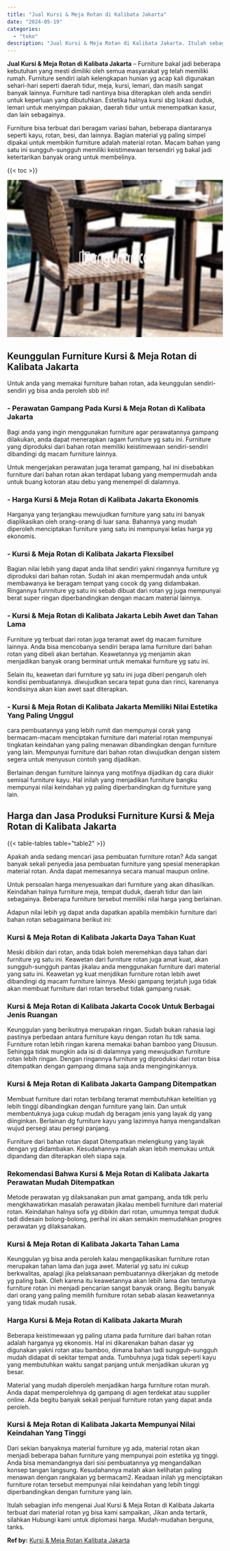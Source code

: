 ```yaml
---
title: "Jual Kursi & Meja Rotan di Kalibata Jakarta"
date: "2024-05-19"
categories: 
  - "toko"
description: "Jual Kursi & Meja Rotan di Kalibata Jakarta. Itulah sebagian info mengenai Jual Kursi & Meja Rotan di Kalibata Jakarta terbuat dari material rotan yg bisa ka..."
---
```


**Jual Kursi & Meja Rotan di Kalibata Jakarta** – Furniture bakal jadi beberapa kebutuhan yang mesti dimiliki oleh semua masyarakat yg telah memiliki rumah. Furniture sendiri ialah kelengkapan hunian yg acap kali digunakan sehari-hari seperti daerah tidur, meja, kursi, lemari, dan masih sangat banyak lainnya. Furniture tadi nantinya bisa diterapkan oleh anda sendiri untuk keperluan yang dibutuhkan. Estetika halnya kursi sbg lokasi duduk, lemari untuk menyimpan pakaian, daerah tidur untuk menempatkan kasur, dan lain sebagainya.

Furniture bisa terbuat dari beragam variasi bahan, beberapa diantaranya seperti kayu, rotan, besi, dan lainnya. Bagian material yg paling simpel dipakai untuk membikin furniture adalah material rotan. Macam bahan yang satu ini sungguh-sungguh memiliki keistimewaan tersendiri yg bakal jadi ketertarikan banyak orang untuk membelinya.

{{< toc >}}

![Jual Kursi & Meja Rotan di Kalibata Jakarta](/images/kursi-meja-rotan-murah12.png)

## Keunggulan Furniture Kursi & Meja Rotan di Kalibata Jakarta

Untuk anda yang memakai furniture bahan rotan, ada keunggulan sendiri-sendiri yg bisa anda peroleh sbb ini!

### \- Perawatan Gampang Pada Kursi & Meja Rotan di Kalibata Jakarta

Bagi anda yang ingin menggunakan furniture agar perawatannya gampang dilakukan, anda dapat menerapkan ragam furniture yg satu ini. Furniture yang diproduksi dari bahan rotan memiliki keistimewaan sendiri-sendiri dibandingi dg macam furniture lainnya.

Untuk mengerjakan perawatan juga teramat gampang, hal ini disebabkan furniture dari bahan rotan akan terdapat lubang yang mempermudah anda untuk buang kotoran atau debu yang menempel di dalamnya.

### \- Harga Kursi & Meja Rotan di Kalibata Jakarta Ekonomis

Harganya yang terjangkau mewujudkan furniture yang satu ini banyak diaplikasikan oleh orang-orang di luar sana. Bahannya yang mudah diperoleh menciptakan furniture yang satu ini mempunyai kelas harga yg ekonomis.

### \- Kursi & Meja Rotan di Kalibata Jakarta Flexsibel

Bagian nilai lebih yang dapat anda lihat sendiri yakni ringannya furniture yg diproduksi dari bahan rotan. Sudah ini akan mempermudah anda untuk membawanya ke beragam tempat yang cocok dg yang didambakan. Ringannya funrniture yg satu ini sebab dibuat dari rotan yg juga mempunyai berat super ringan diperbandingkan dengan macam material lainnya.

### \- Kursi & Meja Rotan di Kalibata Jakarta Lebih Awet dan Tahan Lama

Furniture yg terbuat dari rotan juga teramat awet dg macam furniture lainnya. Anda bisa mencobanya sendiri berapa lama furniture dari bahan rotan yang dibeli akan bertahan. Keawetannya yg menjamin akan menjadikan banyak orang berminat untuk memakai furniture yg satu ini.

Selain itu, keawetan dari furniture yg satu ini juga diberi pengaruh oleh kondisi pembuatannya. diwujudkan secara tepat guna dan rinci, karenanya kondisinya akan kian awet saat diterapkan.

### \- Kursi & Meja Rotan di Kalibata Jakarta Memiliki Nilai Estetika Yang Paling Unggul

cara pembuatannya yang lebih rumit dan mempunyai corak yang bermacam-macam menciptakan furniture dari material rotan mempunyai tingkatan keindahan yang paling menawan dibandingkan dengan furniture yang lain. Mempunyai furniture dari bahan rotan diwujudkan dengan sistem segera untuk menyusun contoh yang dijadikan.

Berlainan dengan furniture lainnya yang motifnya dijadikan dg cara diukir semisal furniture kayu. Hal inilah yang menjadikan furniture bangku mempunyai nilai keindahan yg paling diperbandingkan dg furniture yang lain.

## Harga dan Jasa Produksi Furniture Kursi & Meja Rotan di Kalibata Jakarta

{{< table-tables table="table2" >}}

Apakah anda sedang mencari jasa pembuatan furniture rotan? Ada sangat banyak sekali penyedia jasa pembuatan furniture yang spesial menerapkan material rotan. Anda dapat memesannya secara manual maupun online.

Untuk persoalan harga menyesuaikan dari furniture yang akan dihasilkan. Keindahan halnya furniture meja, tempat duduk, daerah tidur dan lain sebagainya. Beberapa furniture tersebut memiliki nilai harga yang berlainan.

Adapun nilai lebih yg dapat anda dapatkan apabila membikin furniture dari bahan rotan sebagaimana berikut ini:

### Kursi & Meja Rotan di Kalibata Jakarta Daya Tahan Kuat

Meski dibikin dari rotan, anda tidak boleh meremehkan daya tahan dari furniture yg satu ini. Keawetan dari furniture rotan juga amat kuat, akan sungguh-sungguh pantas jikalau anda menggunakan furniture dari material yang satu ini. Keawetan yg kuat menjdikan furniture rotan lebih awet dibandingi dg macam furniture lainnya. Meski gampang terjatuh juga tidak akan membuat furniture dari rotan tersebut tidak gampang rusak.

### Kursi & Meja Rotan di Kalibata Jakarta Cocok Untuk Berbagai Jenis Ruangan

Keunggulan yang berikutnya merupakan ringan. Sudah bukan rahasia lagi pastinya perbedaan antara furniture kayu dengan rotan itu tdk sama. Furniture rotan lebih ringan karena memakai bahan bamboo yang Disusun. Sehingga tidak mungkin ada isi di dalamnya yang mewujudkan furniture rotan lebih ringan. Dengan ringannya furniture yg diproduksi dari rotan bisa ditempatkan dengan gampang dimana saja anda menginginkannya.

### Kursi & Meja Rotan di Kalibata Jakarta Gampang Ditempatkan

Membuat furniture dari rotan terbilang teramat membutuhkan ketelitian yg lebih tinggi dibandingkan dengan furniture yang lain. Dan untuk membentuknya juga cukup mudah dg beragam jenis yang layak dg yang diinginkan. Berlainan dg furniture kayu yang lazimnya hanya mengandalkan wujud persegi atau persegi panjang.

Furniture dari bahan rotan dapat Ditempatkan melengkung yang layak dengan yg didambakan. Kesudahannya malah akan lebih memukau untuk dipandang dan diterapkan oleh siapa saja.

### Rekomendasi Bahwa Kursi & Meja Rotan di Kalibata Jakarta Perawatan Mudah Ditempatkan

Metode perawatan yg dilaksanakan pun amat gampang, anda tdk perlu mengkhawatirkan masalah perawatan jikalau membeli furniture dari material rotan. Keindahan halnya sofa yg dibikin dari rotan, umumnya tempat duduk tadi didesain bolong-bolong, perihal ini akan semakin memudahkan progres perawatan yg dilaksanakan.

### Kursi & Meja Rotan di Kalibata Jakarta Tahan Lama

Keunggulan yg bisa anda peroleh kalau mengaplikasikan furniture rotan merupakan tahan lama dan juga awet. Material yg satu ini cukup berkwalitas, apalagi jika pelaksanaan pembuatannya dikerjakan dg metode yg paling baik. Oleh karena itu keawetannya akan lebih lama dan tentunya furniture rotan ini menjadi pencarian sangat banyak orang. Begitu banyak dari orang yang paling memilih furniture rotan sebab alasan keawetannya yang tidak mudah rusak.

### Harga Kursi & Meja Rotan di Kalibata Jakarta Murah

Beberapa keistimewaan yg paling utama pada furniture dari bahan rotan adalah harganya yg ekonomis. Hal ini dikarenakan bahan dasar yg digunakan yakni rotan atau bamboo, dimana bahan tadi sungguh-sungguh mudah didapat di sekitar tempat anda. Tumbuhnya juga tidak seperti kayu yang membutuhkan waktu sangat panjang untuk menjadikan ukuran yg besar.

Material yang mudah diperoleh menjadikan harga furniture rotan murah. Anda dapat memperolehnya dg gampang di agen terdekat atau supplier online. Ada begitu banyak sekali penjual furniture rotan yang dapat anda peroleh.

### Kursi & Meja Rotan di Kalibata Jakarta Mempunyai Nilai Keindahan Yang Tinggi

Dari sekian banyaknya material furniture yg ada, material rotan akan menjadi beberapa bahan furniture yang mempunyai poin estetika yg tinggi. Anda bisa memandangnya dari sisi pembuatannya yg mengandalkan konsep tangan langsung. Kesudahannya malah akan kelihatan paling menawan dengan rangkaian yg bermacam2. Keadaan inilah yg menciptakan furniture rotan tersebut mempunyai nilai keindahan yang lebih tinggi diperbandingkan dengan furniture yang lain.

Itulah sebagian info mengenai Jual Kursi & Meja Rotan di Kalibata Jakarta terbuat dari material rotan yg bisa kami sampaikan, Jikan anda tertarik, silahkan Hubungi kami untuk diplomasi harga. Mudah-mudahan berguna, tanks.

**Ref by:** [Kursi & Meja Rotan Kalibata Jakarta](https://id.wikipedia.org/wiki/Kursi)
